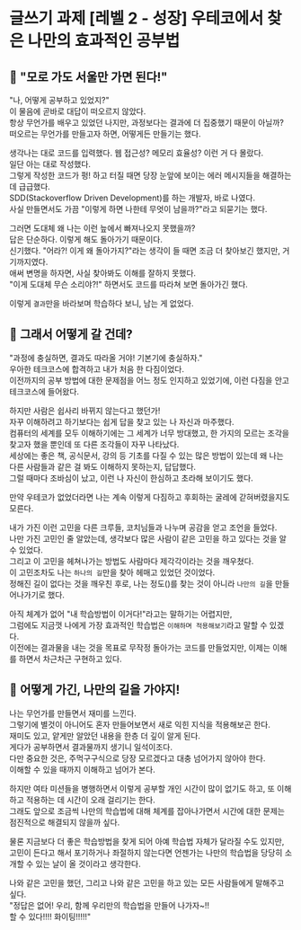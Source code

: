 # 글쓰기 과제 [레벨 2 - 성장] 우테코에서 찾은 나만의 효과적인 공부법

## 🏃‍ "모로 가도 서울만 가면 된다!"

"나, 어떻게 공부하고 있었지?" <br />
이 물음에 곧바로 대답이 떠오르지 않았다.<br />
항상 무언가를 배우고 있었던 나지만, 과정보다는 결과에 더 집중했기 때문이 아닐까?<br />
떠오르는 무언가를 만들고자 하면, 어떻게든 만들기는 했다.<br />

생각나는 대로 코드를 입력했다. 웹 접근성? 메모리 효율성? 이런 거 다 몰랐다.<br />
일단 아는 대로 작성했다. <br />
그렇게 작성한 코드가 펑! 하고 터질 때면 당장 눈앞에 보이는 에러 메시지들을 해결하는 데 급급했다.<br />
SDD(Stackoverflow Driven Development)를 하는 개발자, 바로 나였다.<br />
사실 만들면서도 가끔 "이렇게 하면 나한테 무엇이 남을까?"라고 되묻기는 했다. <br />

그러면 도대체 왜 나는 이런 늪에서 빠져나오지 못했을까?<br />
답은 단순하다. 이렇게 해도 돌아가기 때문이다.<br />
신기했다. "어라?! 이게 왜 돌아가지?"라는 생각이 들 때면 조금 더 찾아보긴 했지만, 거기까지였다.<br />
애써 변명을 하자면, 사실 찾아봐도 이해를 잘하지 못했다. <br />
"이게 도대체 무슨 소리야?!" 하면서도 코드를 따라쳐 보면 돌아가긴 했다. <br />

이렇게 `결과`만을 바라보며 학습하다 보니, 남는 게 없었다.<br />


## 🛬 그래서 어떻게 갈 건데?

"과정에 충실하면, 결과도 따라올 거야! 기본기에 충실하자."<br />
우아한 테크코스에 합격하고 내가 처음 한 다짐이었다.<br />
이전까지의 공부 방법에 대한 문제점을 어느 정도 인지하고 있었기에, 이런 다짐을 안고 테크코스에 들어왔다.<br />

하지만 사람은 쉽사리 바뀌지 않는다고 했던가!<br />
자꾸 이해하려고 하기보다는 쉽게 답을 찾고 있는 나 자신과 마주했다.<br />
컴퓨터의 세계를 모두 이해하기에는 그 세계가 너무 방대했고, 한 가지의 모르는 조각을 찾고자 했을 뿐인데 또 다른 조각들이 자꾸 나타났다.<br />
세상에는 좋은 책, 공식문서, 강의 등 기초를 다질 수 있는 많은 방법이 있는데 왜 나는 다른 사람들과 같은 걸 봐도 이해하지 못하는지, 답답했다. <br />
그럴 때마다 조바심이 났고, 이런 나 자신이 한심하고 초라해 보이기도 했다.<br />

만약 우테코가 없었더라면 나는 계속 이렇게 다짐하고 후회하는 굴레에 갇혀버렸을지도 모른다.<br />

내가 가진 이런 고민을 다른 크루들, 코치님들과 나누며 공감을 얻고 조언을 들었다.<br />
나만 가진 고민인 줄 알았는데, 생각보다 많은 사람이 같은 고민을 하고 있다는 것을 알 수 있었다.<br />
그리고 이 고민을 헤쳐나가는 방법도 사람마다 제각각이라는 것을 깨우쳤다.<br />
이 고민조차도 나는 `하나의 길`만을 찾아 헤매고 있었던 것이었다.<br />
정해진 길이 없다는 것을 깨우친 후로, 나는 정도()를 찾는 것이 아니라 `나만의 길`을 만들어나가기로 했다.<br />

아직 체계가 없어 "내 학습방법이 이거다!"라고는 말하기는 어렵지만, <br />
그럼에도 지금껏 나에게 가장 효과적인 학습법은 `이해하며 적용해보기`라고 말할 수 있겠다.<br />
이전에는 결과물을 내는 것을 목표로 무작정 돌아가는 코드를 만들었지만, 이제는 이해를 하면서 차근차근 구현하고 있다.

## 🍯 어떻게 가긴, 나만의 길을 가야지!

나는 무언가를 만들면서 재미를 느낀다. <br />
그렇기에 별것이 아니어도 혼자 만들어보면서 새로 익힌 지식을 적용해보곤 한다. <br />
재미도 있고, 얕게만 알았던 내용을 한층 더 깊이 알게 된다. <br />
게다가 공부하면서 결과물까지 생기니 일석이조다.<br />
다만 중요한 것은, 주먹구구식으로 당장 모르겠다고 대충 넘어가지 않아야 한다.<br />
이해할 수 있을 때까지 이해하고 넘어가 본다.<br />

하지만 여타 미션들을 병행하면서 이렇게 공부할 개인 시간이 많이 없기도 하고, 또 이해하고 적용하는 데 시간이 오래 걸리기는 한다. <br />
그래도 앞으로 조금씩 나만의 학습법에 대해 체계를 잡아나가면서 시간에 대한 문제는 점진적으로 해결되지 않을까 싶다.<br />

물론 지금보다 더 좋은 학습방법을 찾게 되어 아예 학습법 자체가 달라질 수도 있지만,<br />
고민이 든다고 해서 포기하거나 좌절하지 않는다면 언젠가는 나만의 학습법을 당당히 소개할 수 있는 날이 올 것이라고 생각한다.<br />

나와 같은 고민을 했던, 그리고 나와 같은 고민을 하고 있는 모든 사람들에게 말해주고 싶다.<br />
"정답은 없어! 우리, 함께 우리만의 학습법을 만들어 나가자~!!<br />
할 수 있다!!!! 화이팅!!!!!"<br />
